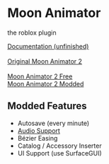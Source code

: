 # Moon Animator
the roblox plugin

<a href="https://zildjibian.github.io/moon-animator/docs.html">
  Documentation (unfinished)
</a><br><br>


<a href="https://www.roblox.com/library/4725618216">
  Original Moon Animator 2
</a><br><br>

<a href="https://www.roblox.com/library/14221351600">
  Moon Animator 2 Free
</a><br>
<a href="https://www.roblox.com/library/13348928931">
  Moon Animator 2 Modded
</a><br>

## Modded Features
  - Autosave (every minute)
  - <a href="https://youtu.be/9lsvWiSNLZ0">Audio Support</a>
  - Bézier Easing
  - Catalog / Accessory Inserter
  - UI Support (use SurfaceGUI)
